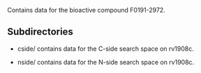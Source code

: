 Contains data for the bioactive compound F0191-2972.

## Subdirectories

- cside/ contains data for the C-side search space on rv1908c.

- nside/ contains data for the N-side search space on rv1908c.

